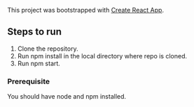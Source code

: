 This project was bootstrapped with [Create React App](https://github.com/facebook/create-react-app).

## Steps to run

1. Clone the repository.
2. Run npm install in the local directory where repo is cloned.
3. Run npm start.

### Prerequisite
You should have node and npm installed.
